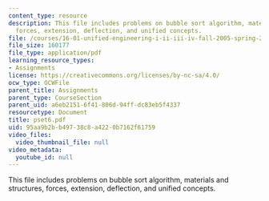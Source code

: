```yaml
---
content_type: resource
description: This file includes problems on bubble sort algorithm, materials and structures,
  forces, extension, deflection, and unified concepts.
file: /courses/16-01-unified-engineering-i-ii-iii-iv-fall-2005-spring-2006/95aa9b2bb49738c8a4220b7162f61759_pset6.pdf
file_size: 160177
file_type: application/pdf
learning_resource_types:
- Assignments
license: https://creativecommons.org/licenses/by-nc-sa/4.0/
ocw_type: OCWFile
parent_title: Assignments
parent_type: CourseSection
parent_uid: a6eb2151-6f41-806d-94ff-dc83eb5f4337
resourcetype: Document
title: pset6.pdf
uid: 95aa9b2b-b497-38c8-a422-0b7162f61759
video_files:
  video_thumbnail_file: null
video_metadata:
  youtube_id: null
---
```

This file includes problems on bubble sort algorithm, materials and structures, forces, extension, deflection, and unified concepts.